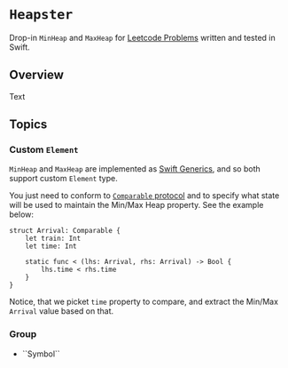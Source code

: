 # ``Heapster``

Drop-in `MinHeap` and `MaxHeap` for [Leetcode Problems](https://leetcode.com/problems/) written and tested in Swift.

## Overview

<!--@START_MENU_TOKEN@-->Text<!--@END_MENU_TOKEN@-->

## Topics

### Custom `Element`

`MinHeap` and `MaxHeap` are implemented as [Swift Generics](https://docs.swift.org/swift-book/documentation/the-swift-programming-language/generics/), and so both support custom `Element` type. 

You just need to conform to [`Comparable` protocol](https://developer.apple.com/documentation/swift/comparable) and to specify what state will be used to maintain the Min/Max Heap property. See the example below:

```
struct Arrival: Comparable {
    let train: Int
    let time: Int

    static func < (lhs: Arrival, rhs: Arrival) -> Bool {
        lhs.time < rhs.time
    }
} 
```

Notice, that we picket `time` property to compare, and extract the Min/Max `Arrival` value based on that.

### <!--@START_MENU_TOKEN@-->Group<!--@END_MENU_TOKEN@-->

- <!--@START_MENU_TOKEN@-->``Symbol``<!--@END_MENU_TOKEN@-->
